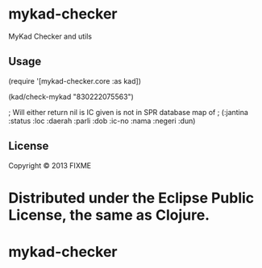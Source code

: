 # mykad-checker

MyKad Checker and utils

## Usage

(require '[mykad-checker.core :as kad])

(kad/check-mykad "830222075563")

; Will either return nil is IC given is not in SPR database map of 
; (:jantina :status :loc :daerah :parli :dob :ic-no :nama :negeri :dun)

## License

Copyright © 2013 FIXME

Distributed under the Eclipse Public License, the same as Clojure.
=======
mykad-checker
=============

